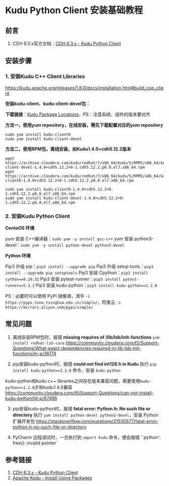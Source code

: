 # Kudu Python Client 安装基础教程

## 前言

1. CDH 6.3.x官方文档：[CDH 6.3.x - Kudu Python Client](https://docs.cloudera.com/documentation/enterprise/6/6.3/topics/kudu_development.html#concept_jmn_dhc_jkb)

## 安装步骤

### 1. 安装Kudu C++ Client Libraries

https://kudu.apache.org/releases/1.8.0/docs/installation.html#build_cpp_client

**安装kudu-client、kudu-client-devel包：**

**下载链接**：[Kudu Package Locations](https://kudu.apache.org/releases/1.8.0/docs/installation.html#install_packages)，PS：注意系统、组件的版本要对齐

**方法一，使用yum repository，在线安装，需先下载配置对应的yum repository**

```Shell
sudo yum install kudu-client0
sudo yum install kudu-client-devel
```

**方法二，使用RPM包，离线安装，如Kudu1.4.0+cdh5.12.2版本**

```Shell
wget https://archive.cloudera.com/kudu/redhat/7/x86_64/kudu/5/RPMS/x86_64/kudu-client-devel-1.4.0+cdh5.12.2+0-1.cdh5.12.2.p0.8.el7.x86_64.rpm
wget https://archive.cloudera.com/kudu/redhat/7/x86_64/kudu/5/RPMS/x86_64/kudu-client0-1.4.0+cdh5.12.2+0-1.cdh5.12.2.p0.8.el7.x86_64.rpm

sudo yum install kudu-client0-1.4.0+cdh5.12.2+0-1.cdh5.12.2.p0.8.el7.x86_64.rpm
sudo yum install kudu-client-devel-1.4.0+cdh5.12.2+0-1.cdh5.12.2.p0.8.el7.x86_64.rpm
```

### 2. 安装Kudu Python Client

**CentoOS 环境**

yum 安装 C++编译器：`sudo yum -y install gcc-c++`
yum 安装 python3-devel：`sudo yum -y install python-devel python3-devel`

**Python 环境**

Pip3 升级 pip：`pip3 install --upgrade pip`
Pip3 升级 setup tools：`pip3 install --upgrade pip setuptools`
Pip3 安装 Cpython：`pip3 install cython==0.29.32`
Pip3 安装 pytest-runner：`pip3 install pytest-runner==5.3.2`
Pip3 安装 kudu-python：`pip3 install kudu-python==1.2.0`

PS：必要时可以使用 PyPI 镜像源，清华 `-i https://pypi.tuna.tsinghua.edu.cn/simple/`，阿里云 `-i https://mirrors.aliyun.com/pypi/simple/`

## 常见问题

1. 离线安装RPM包时，报错 **missing requires of /lib/lsb/init-functions**
`yum install redhat-lsb-core`
https://community.cloudera.com/t5/Support-Questions/What-exact-dependencies-required-in-lib-lsb-init-functions/m-p/36174

2. pip安装kudu-python时，报错 **could not find int128.h in Kudu**
执行 `pip install kudu-python==1.2.0` 命令，安装 `kudu-python`

kudu-python和kudu c++ libraries之间存在版本兼容问题，需要使用`kudu-python==1.2.0`才和kudu1.4.0兼容
https://community.cloudera.com/t5/Support-Questions/can-not-install-kudu-python/td-p/67496

3. pip安装kudu-python时，报错 **fatal error: Python.h: No such file or directory**
执行 `yum install python-devel python3-devel`，安装 Python 扩展开发包
https://stackoverflow.com/questions/21530577/fatal-error-python-h-no-such-file-or-directory

4. PyCharm 远程调试时，一旦执行到 `import kudu` 命令，便会报错 ``python': free(): invalid pointer`
## 参考链接

1. [CDH 6.3.x - Kudu Python Client](https://docs.cloudera.com/documentation/enterprise/6/6.3/topics/kudu_development.html#concept_jmn_dhc_jkb)
2. [Apache Kudu - Install Using Packages](https://kudu.apache.org/releases/1.8.0/docs/installation.html#install_packages)